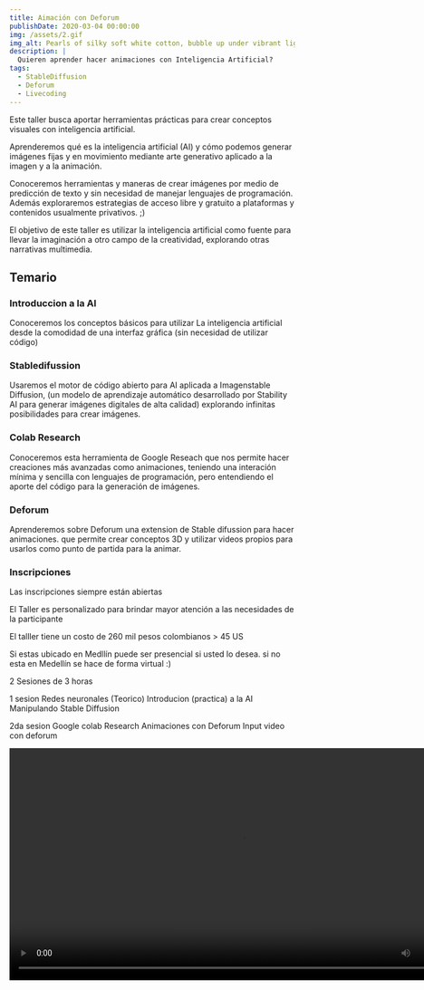```yaml
---
title: Aimación con Deforum
publishDate: 2020-03-04 00:00:00
img: /assets/2.gif
img_alt: Pearls of silky soft white cotton, bubble up under vibrant lighting
description: |
  Quieren aprender hacer animaciones con Inteligencia Artificial?
tags:
  - StableDiffusion
  - Deforum
  - Livecoding
---
```


Este taller busca aportar herramientas prácticas para crear conceptos visuales con inteligencia artificial.

Aprenderemos qué es la inteligencia artificial (AI) y cómo podemos generar imágenes fijas y en movimiento mediante arte generativo aplicado a la imagen y a la animación.

Conoceremos herramientas y maneras de crear imágenes por medio de predicción de texto y sin necesidad de manejar lenguajes de programación. Además exploraremos estrategias de acceso libre y gratuito a plataformas y contenidos usualmente privativos. ;)

El objetivo de este taller es utilizar la inteligencia artificial como fuente para llevar la imaginación a otro campo de la creatividad, explorando otras narrativas multimedia.



## Temario


### Introduccion a la AI 

Conoceremos los conceptos básicos para utilizar La inteligencia artificial desde la comodidad de una interfaz gráfica (sin necesidad de utilizar código)

### Stabledifussion

Usaremos el motor de código abierto para AI aplicada a Imagenstable Diffusion, (un modelo de aprendizaje automático desarrollado por Stability AI para generar imágenes digitales de alta calidad) explorando infinitas posibilidades para crear imágenes.

### Colab Research

Conoceremos esta herramienta de Google Reseach que nos permite hacer creaciones más avanzadas como animaciones, teniendo una interación mínima y sencilla con lenguajes de programación, pero entendiendo el aporte del código para la generación de imágenes.

### Deforum

Aprenderemos sobre  Deforum  una extension de Stable difussion para hacer animaciones. que permite crear conceptos 3D y utilizar videos propios para usarlos como punto de partida para la animar. 



### Inscripciones 

Las inscripciones siempre están abiertas 

El Taller es personalizado  para brindar mayor atención a las necesidades de la participante

El talller tiene un costo de 260 mil pesos colombianos >  45 US

 Si estas ubicado en Medllín puede ser presencial si usted lo desea.
si no esta en Medellín se hace de forma virtual :)

2 Sesiones de 3 horas 

1 sesion 
Redes neuronales (Teorico)
Introducion (practica) a la AI 
Manipulando Stable Diffusion 

2da sesion 
Google colab Research 
Animaciones con Deforum 
Input video con deforum 







		
<video width="820"  controls autoplay loop>
  <source src="/assets/hybryd.mp4"  type="video/mp4">
 
Your browser does not support the video tag.
</video> 
